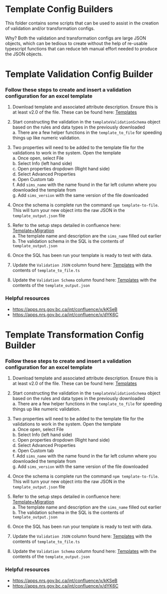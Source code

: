 # Template Config Builders

This folder contains some scripts that can be used to assist in the creation of validation and/or transformation configs.

Why? Both the validation and transformation configs are large JSON objects, which can be tedious to create without the help of re-usable typescript functions that can reduce teh manual effort needed to produce the JSON objects.

# Template Validation Config Builder

### Follow these steps to create and insert a validation configuration for an excel template

1. Download template and associated attribute description. Ensure this is at least v2.0 of the file. These can be found here: [Templates](https://apps.nrs.gov.bc.ca/int/confluence/x/kKSeB)

2. Start constructing the validation in the `templateValidationSchema` object based on the rules and data types in the previously downloaded  
   a. There are a few helper functions in the `template_to_file` for speeding things up like numeric validation.

3. Two properties will need to be added to the template file for the validations to work in the system. Open the template  
   a. Once open, select File  
   b. Select Info (left hand side)  
   c. Open properties dropdown (Right hand side)  
   d. Select Advanced Properties  
   e. Open Custom tab  
   f. Add `sims_name` with the name found in the far left column where you downloaded the template from  
   g. Add `sims_version` with the same version of the file downloaded

4. Once the schema is complete run the command `npm template-to-file`. This will turn your new object into the raw JSON in the `template_output.json` file

5. Refer to the setup steps detailed in confluence here: [Template+Migration](https://apps.nrs.gov.bc.ca/int/confluence/x/dYK6C)  
   a. The template name and description are the `sims_name` filled out earlier  
   b. The validation schema in the SQL is the contents of `template_output.json`

6. Once the SQL has been run your template is ready to test with data.

7. Update the `Validation JSON` column found here: [Templates](https://apps.nrs.gov.bc.ca/int/confluence/x/kKSeB) with the contents of `template_to_file.ts`

8. Update the `Validation Schema` column found here: [Templates](https://apps.nrs.gov.bc.ca/int/confluence/x/kKSeB) with the contents of the `template_output.json`

### Helpful resources

- https://apps.nrs.gov.bc.ca/int/confluence/x/kKSeB
- https://apps.nrs.gov.bc.ca/int/confluence/x/dYK6C

# Template Transformation Config Builder

### Follow these steps to create and insert a validation configuration for an excel template

1. Download template and associated attribute description. Ensure this is at least v2.0 of the file. These can be found here: [Templates](https://apps.nrs.gov.bc.ca/int/confluence/x/kKSeB)

2. Start constructing the validation in the `templateValidationSchema` object based on the rules and data types in the previously downloaded  
   a. There are a few helper functions in the `template_to_file` for speeding things up like numeric validation.

3. Two properties will need to be added to the template file for the validations to work in the system. Open the template  
   a. Once open, select File  
   b. Select Info (left hand side)  
   c. Open properties dropdown (Right hand side)  
   d. Select Advanced Properties  
   e. Open Custom tab  
   f. Add `sims_name` with the name found in the far left column where you downloaded the template from  
   g. Add `sims_version` with the same version of the file downloaded

4. Once the schema is complete run the command `npm template-to-file`. This will turn your new object into the raw JSON in the `template_output.json` file

5. Refer to the setup steps detailed in confluence here: [Template+Migration](https://apps.nrs.gov.bc.ca/int/confluence/x/dYK6C)  
   a. The template name and description are the `sims_name` filled out earlier  
   b. The validation schema in the SQL is the contents of `template_output.json`

6. Once the SQL has been run your template is ready to test with data.

7. Update the `Validation JSON` column found here: [Templates](https://apps.nrs.gov.bc.ca/int/confluence/x/kKSeB) with the contents of `template_to_file.ts`

8. Update the `Validation Schema` column found here: [Templates](https://apps.nrs.gov.bc.ca/int/confluence/x/kKSeB) with the contents of the `template_output.json`

### Helpful resources

- https://apps.nrs.gov.bc.ca/int/confluence/x/kKSeB
- https://apps.nrs.gov.bc.ca/int/confluence/x/dYK6C
